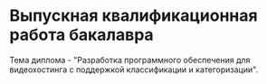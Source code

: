 # Выпускная квалификационная работа бакалавра

Тема диплома - "Разработка программного обеспечения для видеохостинга с поддержкой классификации и категоризации".